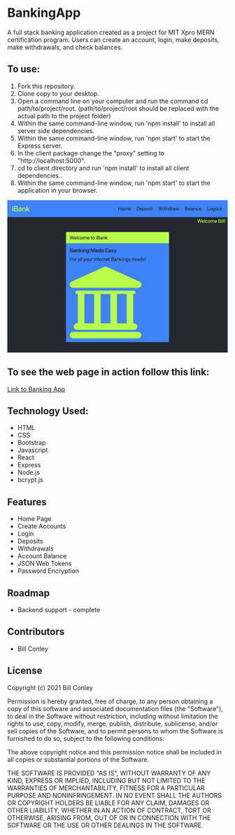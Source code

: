 # BankingApp
A full stack banking application created as a project for MIT Xpro MERN certification program. Users can create an account, login, make deposits, make withdrawals, and check balances.
<h2>To use:</h2>
<ol>
<li>Fork this repository.</li>
<li>Clone copy to your desktop.</li>
<li>Open a command line on your computer and run the command cd path/to/project/root. (path/to/project/root should be replaced with the actual path to the project folder)</li>
<li>Within the same command-line window, run 'npm install' to install all server side dependencies.</li>
<li>Within the same command-line window, run 'npm start' to start the Express server.</li>
<li>In the client package change the "proxy" setting to "http://localhost:5000".</li>
<li>cd to client directory and run 'npm install' to install all client dependencies..</li>
<li>Within the same command-line window, run 'npm start' to start the application in your browser.</li>
  </ol>
  <img src="./bank.png"/>
<h2>To see the web page in action follow this link:</h2>
<a href="https://william-conleyfullstackbanking.herokuapp.com/">Link to Banking App</a>
<h2>Technology Used:</h2>
<ul>
<li>HTML</li>
<li>CSS</li>
<li>Bootstrap</li>
<li>Javascript</li>
<li>React</li>
<li>Express</li>
<li>Node.js</li>
<li>bcrypt.js</li>
</ul>
<h2>Features</h2>
<ul>
<li>Home Page</li>
<li>Create Accounts</li>
<li>Login</li>
<li>Deposits</li>
<li>Withdrawals</li>
<li>Account Balance</li>
<li>JSON Web Tokens</li>
<li>Password Encryption</li>
</ul>
<h2>Roadmap</h2>
<ul>
<li>Backend support - complete</li>
</ul>
<h2>Contributors</h2>
<ul>
  <li>Bill Conley</li>
 </ul>
<h2>License</h2>
<p>Copyright (c) 2021 Bill Conley</p>
<p>Permission is hereby granted, free of charge, to any person obtaining a copy
of this software and associated documentation files (the "Software"), to deal
in the Software without restriction, including without limitation the rights
to use, copy, modify, merge, publish, distribute, sublicense, and/or sell
copies of the Software, and to permit persons to whom the Software is
furnished to do so, subject to the following conditions:</p>
<p>The above copyright notice and this permission notice shall be included in all
copies or substantial portions of the Software. </p>
<p>THE SOFTWARE IS PROVIDED "AS IS", WITHOUT WARRANTY OF ANY KIND, EXPRESS OR
IMPLIED, INCLUDING BUT NOT LIMITED TO THE WARRANTIES OF MERCHANTABILITY,
FITNESS FOR A PARTICULAR PURPOSE AND NONINFRINGEMENT. IN NO EVENT SHALL THE
AUTHORS OR COPYRIGHT HOLDERS BE LIABLE FOR ANY CLAIM, DAMAGES OR OTHER
LIABILITY, WHETHER IN AN ACTION OF CONTRACT, TORT OR OTHERWISE, ARISING FROM,
OUT OF OR IN CONNECTION WITH THE SOFTWARE OR THE USE OR OTHER DEALINGS IN THE
SOFTWARE.</p>
